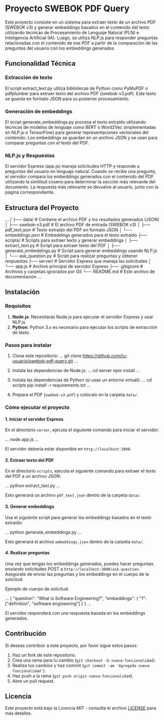 # Proyecto SWEBOK PDF Query

Este proyecto consiste en un sistema para extraer texto de un archivo PDF (SWEBOK v3) y generar embeddings basados en el contenido del texto utilizando técnicas de Procesamiento de Lenguaje Natural (PLN) e Inteligencia Artificial (IA). Luego, se utiliza NLP.js para responder preguntas relacionadas con el contenido de ese PDF a partir de la comparación de las preguntas del usuario con los embeddings generados

## Funcionalidad Técnica

### Extracción de texto
El script extract_text.py utiliza bibliotecas de Python como PyMuPDF o pdfplumber para extraer texto del archivo PDF (swebok-v3.pdf). Este texto se guarda en formato JSON para su posterior procesamiento.

### Generación de embeddings
El script generate_embeddings.py procesa el texto extraído utilizando técnicas de modelos de lenguaje como BERT o Word2Vec (implementadas en NLP.js o TensorFlow) para generar representaciones vectoriales del contenido. Los embeddings se guardan en un archivo JSON y se usan para comparar preguntas con el texto del PDF.

### NLP.js y Respuestas
El servidor Express (app.js) maneja solicitudes HTTP y responde a preguntas del usuario en lenguaje natural. Cuando se recibe una pregunta, el servidor compara los embeddings generados con el contenido del PDF utilizando la similitud coseno para determinar la sección más relevante del documento. La respuesta más relevante se devuelve al usuario, junto con la página correspondiente.

## Estructura del Proyecto

...
/
├── data/                     # Contiene el archivo PDF y los resultados generados (JSON)
│   ├── swebok-v3.pdf         # El archivo PDF de entrada (SWEBOK v3)
│   ├── pdf_text.json         # Texto extraído del PDF en formato JSON
│   └── embeddings.json       # Embeddings generados para el texto extraído
├── scripts/                  # Scripts para extraer texto y generar embeddings
│   ├── extract_text.py       # Script para extraer texto del PDF
│   ├── generate_embeddings.py # Script para generar embeddings usando NLP.js
│   └── ask_question.py       # Script para realizar preguntas y obtener respuestas
├── server/                   # Servidor Express que maneja las solicitudes
│   └── app.js                # Archivo principal de servidor Express
├── .gitignore                # Archivos y carpetas ignorados por Git
└── README.md                 # Este archivo de documentación
...

## Instalación

### Requisitos

1. **Node.js**: Necesitarás Node.js para ejecutar el servidor Express y usar NLP.js.
2. **Python**: Python 3.x es necesario para ejecutar los scripts de extracción de texto.

### Pasos para instalar

1. Clona este repositorio:
   ...
   git clone https://github.com/tu-usuario/swebok-pdf-query.git
   ...

2. Instala las dependencias de Node.js:
   ...
   cd server
   npm install
   ...

3. Instala las dependencias de Python (si usas un entorno virtual):
   ...
   cd scripts
   pip install -r requirements.txt
   ...

4. Prepara el PDF (`swebok-v3.pdf`) y colócalo en la carpeta `data/`.

### Cómo ejecutar el proyecto

#### 1. Iniciar el servidor Express

En el directorio `server`, ejecuta el siguiente comando para iniciar el servidor:

...
node app.js
...

El servidor debería estar disponible en `http://localhost:3000`.

#### 2. Extraer texto del PDF

En el directorio `scripts`, ejecuta el siguiente comando para extraer el texto del PDF a un archivo JSON:

...
python extract_text.py
...

Esto generará un archivo `pdf_text.json` dentro de la carpeta `data/`.

#### 3. Generar embeddings

Usa el siguiente script para generar los embeddings basados en el texto extraído:

...
python generate_embeddings.py
...

Esto generará el archivo `embeddings.json` dentro de la carpeta `data/`.

#### 4. Realizar preguntas

Una vez que tengas los embeddings generados, puedes hacer preguntas enviando solicitudes POST a `http://localhost:3000/ask-question`. Asegúrate de enviar las preguntas y los embeddings en el cuerpo de la solicitud.

Ejemplo de cuerpo de solicitud:

...
{
  "question": "What is Software Engineering?",
  "embeddings": {
    "1": ["definition", "software engineering"]
  }
}
...

El servidor responderá con una respuesta basada en los embeddings generados.

## Contribución

Si deseas contribuir a este proyecto, por favor sigue estos pasos:

1. Haz un fork de este repositorio.
2. Crea una rama para tu cambio (`git checkout -b nueva-funcionalidad`).
3. Realiza tus cambios y haz commit (`git commit -am 'Agregada nueva funcionalidad'`).
4. Haz push a la rama (`git push origin nueva-funcionalidad`).
5. Abre un pull request.

## Licencia

Este proyecto está bajo la Licencia MIT - consulta el archivo [LICENSE](LICENSE) para más detalles.
